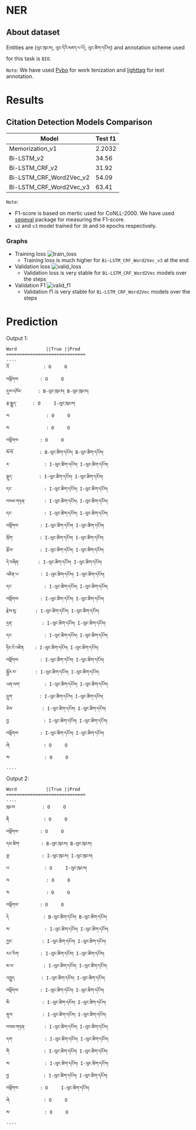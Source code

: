 # NER

## About dataset
Entities are (`ལུང་ཁུངས།`, `ལུང་དེའི་མཛད་པ་པོ།`, `ལུང་ཚིག་དངོས།`) and annotation scheme used for this task is `BIO`.

`Note`: We have used [Pybo](https://github.com/esukhia/pybo) for work tenization and [lighttag](https://www.lighttag.io/) for text annotation.

# Results
## Citation Detection Models Comparison
|Model                  |Test f1|
|-----------------------|-------|
|Memorization_v1        |2.2032	|
|Bi-LSTM_v2             |34.56	 |
|Bi-LSTM_CRF_v2         |31.92  |
|Bi-LSTM_CRF_Word2Vec_v2|54.09	 |
|Bi-LSTM_CRF_Word2Vec_v3|63.41  |

`Note`: 
- F1-score is based on mertic used for CoNLL-2000. We have used [seqeval](https://github.com/chakki-works/seqeval) package for measuring the F1-score.
- `v2` and `v3` model trained for `30` and `50` epochs respectively.

### Graphs
- Training loss
![train_loss](assets/imgs/train_loss_VS_step.svg)
  - Training loss is much higher for `Bi-LSTM_CRF_Word2Vec_v3` at the end
- Validation loss
![valid_loss](assets/imgs/train_val_loss_VS_step.svg)
  - Validation loss is very stable for `Bi-LSTM_CRF_Word2Vec` models over the steps
- Validation F1
![valid_f1](assets/imgs/train_valid_f1_VS_step.svg)
  - Validation f1 is very stable for `Bi-LSTM_CRF_Word2Vec` models over the steps
# Prediction
Output 1:
```
Word           ||True ||Pred
==============================
....
འོ             : O     O
བསྡོགས་        : O     O
དུས་འཁོར་      : B-ལུང་ཁུངས། B-ལུང་ཁུངས།
རྩ་རྒྱུད་      : O     I-ལུང་ཁུངས།
ལ              : O     O
ས              : O     O
བསྡོགས་        : O     O
སོ་སོ          : B-ལུང་ཚིག་དངོས། B-ལུང་ཚིག་དངོས།
ར་             : I-ལུང་ཚིག་དངོས། I-ལུང་ཚིག་དངོས།
སྡུད་          : I-ལུང་ཚིག་དངོས། I-ལུང་ཚིག་དངོས།
དང་            : I-ལུང་ཚིག་དངོས། I-ལུང་ཚིག་དངོས།
བསམ་གཏན་       : I-ལུང་ཚིག་དངོས། I-ལུང་ཚིག་དངོས།
དང་            : I-ལུང་ཚིག་དངོས། I-ལུང་ཚིག་དངོས།
བསྡོགས་        : I-ལུང་ཚིག་དངོས། I-ལུང་ཚིག་དངོས།
སྲོག་          : I-ལུང་ཚིག་དངོས། I-ལུང་ཚིག་དངོས།
རྩོལ་          : I-ལུང་ཚིག་དངོས། I-ལུང་ཚིག་དངོས།
དེ་བཞིན་       : I-ལུང་ཚིག་དངོས། I-ལུང་ཚིག་དངོས།
འཛིན་པ་        : I-ལུང་ཚིག་དངོས། I-ལུང་ཚིག་དངོས།
དང་            : I-ལུང་ཚིག་དངོས། I-ལུང་ཚིག་དངོས།
བསྡོགས་        : I-ལུང་ཚིག་དངོས། I-ལུང་ཚིག་དངོས།
རྗེས་སུ་       : I-ལུང་ཚིག་དངོས། I-ལུང་ཚིག་དངོས།
དྲན་           : I-ལུང་ཚིག་དངོས། I-ལུང་ཚིག་དངོས།
དང་            : I-ལུང་ཚིག་དངོས། I-ལུང་ཚིག་དངོས།
ཏིང་ངེ་འཛིན    : I-ལུང་ཚིག་དངོས། I-ལུང་ཚིག་དངོས།
བསྡོགས་        : I-ལུང་ཚིག་དངོས། I-ལུང་ཚིག་དངོས།
སྦྱོར་བ་       : I-ལུང་ཚིག་དངོས། I-ལུང་ཚིག་དངོས།
ཡན་ལག་         : I-ལུང་ཚིག་དངོས། I-ལུང་ཚིག་དངོས།
དྲུག་          : I-ལུང་ཚིག་དངོས། I-ལུང་ཚིག་དངོས།
ཅེས་           : I-ལུང་ཚིག་དངོས། I-ལུང་ཚིག་དངོས།
བྱ             : I-ལུང་ཚིག་དངོས། I-ལུང་ཚིག་དངོས།
བསྡོགས་        : I-ལུང་ཚིག་དངོས། I-ལུང་ཚིག་དངོས།
ཞེ             : O     O
ས་             : O     O
....
```
Output 2:
```
Word           ||True ||Pred
==============================
....
ཁུངས་          : O     O
ནི             : O     O
བསྡོགས་        : O     O
དམ་ཚིག་        : B-ལུང་ཁུངས། B-ལུང་ཁུངས།
ལྔ་            : I-ལུང་ཁུངས། I-ལུང་ཁུངས།
པ་             : O     I-ལུང་ཁུངས།
ལ              : O     O
ས              : O     O
བསྡོགས་        : O     O
དེ             : B-ལུང་ཚིག་དངོས། B-ལུང་ཚིག་དངོས།
ས་             : I-ལུང་ཚིག་དངོས། I-ལུང་ཚིག་དངོས།
ཀྱང་           : I-ལུང་ཚིག་དངོས། I-ལུང་ཚིག་དངོས།
རང་རིག་        : I-ལུང་ཚིག་དངོས། I-ལུང་ཚིག་དངོས།
མ་ལ་           : I-ལུང་ཚིག་དངོས། I-ལུང་ཚིག་དངོས།
འཁྱུད          : I-ལུང་ཚིག་དངོས། I-ལུང་ཚིག་དངོས།
བསྡོགས་        : I-ལུང་ཚིག་དངོས། I-ལུང་ཚིག་དངོས།
མི་            : I-ལུང་ཚིག་དངོས། I-ལུང་ཚིག་དངོས།
ནུས་           : I-ལུང་ཚིག་དངོས། I-ལུང་ཚིག་དངོས།
བསམ་གཏན་       : I-ལུང་ཚིག་དངོས། I-ལུང་ཚིག་དངོས།
དག་            : I-ལུང་ཚིག་དངོས། I-ལུང་ཚིག་དངོས།
གི             : I-ལུང་ཚིག་དངོས། I-ལུང་ཚིག་དངོས།
ས་             : I-ལུང་ཚིག་དངོས། I-ལུང་ཚིག་དངོས།
བྱ             : I-ལུང་ཚིག་དངོས། I-ལུང་ཚིག་དངོས།
བསྡོགས་        : O     I-ལུང་ཚིག་དངོས།
ཞེ             : O     O
ས་             : O     O
....
```
